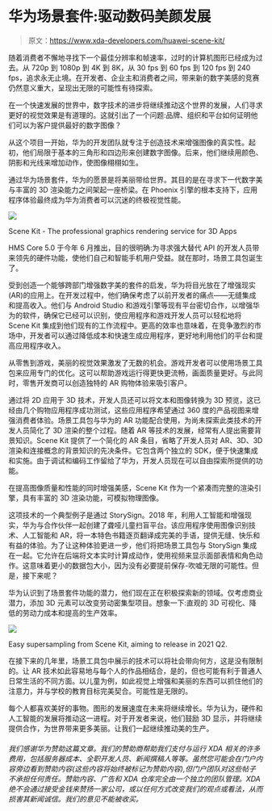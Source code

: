 # 华为场景套件:驱动数码美颜发展

> 原文：<https://www.xda-developers.com/huawei-scene-kit/>

随着消费者不懈地寻找下一个最佳分辨率和帧速率，过时的计算机图形已经成为过去。从 720p 到 1080p 到 4K 到 8K，从 30 fps 到 60 fps 到 120 fps 到 240 fps，追求永无止境。在开发者、企业主和消费者之间，带来新的数字美感的竞赛仍然意义重大，呈现出无限的可能性有待探索。

在一个快速发展的世界中，数字技术的进步将继续推动这个世界的发展，人们寻求更好的视觉效果是有道理的。这就引出了一个问题:品牌、组织和平台如何证明他们可以为客户提供最好的数字图像？

从这个项目一开始，华为的开发团队就专注于创造技术来增强图像的真实性。起初，他们局限于基本的三角形和四边形来创建数字图像。后来，他们继续用颜色、阴影和光线来增加动作，使图像栩栩如生。

通过华为场景套件，华为的愿景是将美丽带给世界。其目的是在寻求下一代数字美与丰富的 3D 渲染能力之间架起一座桥梁。在 Phoenix 引擎的根本支持下，应用程序体验最终成为华为消费者可以沉迷的终极视觉性能。

 <picture>![](img/2f6324c14aedafb21ef6a7837b3b338a.png)</picture> 

Scene Kit - The professional graphics rendering service for 3D Apps

HMS Core 5.0 于今年 6 月推出，目的很明确:为寻求强大替代 API 的开发人员带来领先的硬件功能，使他们自己和智能手机用户受益。就在那时，场景工具包诞生了。

受到创造一个能够跨部门增强数字美的套件的启发，华为将目光放在了增强现实(AR)的应用上。在开发过程中，他们确保考虑了以前开发者的痛点——无缝集成和提高收入。他们与 Android Studio 和游戏引擎等现有平台密切合作，以增强华为的软件，确保它已经可以识别，使应用程序和游戏开发人员可以轻松地将 Scene Kit 集成到他们现有的工作流程中。更高的效率也意味着，在竞争激烈的市场中，开发者可以通过降低成本和快速生成应用程序，更好地利用他们的平台和提高应用程序收入。

从零售到游戏，美丽的视觉效果激发了无数的机会。游戏开发者可以使用场景工具包来应用专门的优化。这可以帮助游戏运行得更快更流畅，画面质量更好。与此同时，零售开发商可以创造独特的 AR 购物体验来吸引客户。

通过将 2D 应用于 3D 技术，开发人员还可以将文本和图像转换为 3D 预览，这已经由几个购物应用程序成功测试，这些应用程序希望通过 360 度的产品视图来增强消费者体验。场景工具包与华为的 AR 功能配合使用，为尚未探索此类技术的开发人员简化了 3D 渲染的整个过程。随着 AR 等技术的发展，经常有人提出需要背景知识。Scene Kit 提供了一个简化的 AR 条目，省略了开发人员对 AR、3D、3D 渲染和连接概念的背景知识的先决条件。它包含两个独立的 SDK，便于快速集成和实施。由于调试和编码工作留给了华为，开发人员现在可以自由探索所提供的功能。

在提高图像质量和性能的同时增强美感，Scene Kit 作为一个紧凑而完整的渲染引擎，具有丰富的 3D 渲染功能，可模拟物理图像。

这项技术的一个典型例子是通过 StorySign。2018 年，利用人工智能和增强现实，华为与合作伙伴一起创建了聋哑儿童扫盲平台。该应用程序使用图像识别技术、人工智能和 AR，将一本特色书籍逐页翻译成完美的手语，提供无缝、快乐和有益的体验。为了让这种体验更进一步，他们将把场景工具包与 StorySign 集成在一起。它允许在后端将文本实时计算成动作，使用视频来显示面部表情和角色动作。这意味着更小的数据包大小，因为没有必要提前保存-吹嘘无限的可能性。但是，接下来呢？

华为认识到了场景套件功能的潜力，他们现在正在积极探索新的领域。仅考虑商业潜力，添加 3D 元素可以改变劳动密集型项目。想象一下:直观的 3D 可视化、降低的劳动力成本和提高的生产效率。

 <picture>![](img/2a67b4fb10d69fe6d00089c2ba37e862.png)</picture> 

Easy supersampling from Scene Kit, aiming to release in 2021 Q2.

在接下来的几年里，场景工具包中展示的技术可以将社会带向何方，这是没有限制的。让 AR 技术如此容易地与每个人的作品相结合，是的，但也可能有利于普通人日常生活的不同方面。以儿童为例，如此视觉上增强和美丽的东西可以抓住他们的注意力，并与学校的教育目标完美契合。可能性是无限的。

每个人都喜欢美好的事物。图形的发展速度在未来将继续增长。华为认为，硬件和人工智能的发展将推动这一进程。对于开发者来说，他们鼓励 3D 显示，并将继续提供合作，为世界带来更多美丽。让我们一起继续推动美的生产。

###### 我们感谢华为赞助这篇文章。我们的赞助商帮助我们支付与运行 XDA 相关的许多费用，包括服务器成本、全职开发人员、新闻撰稿人等等。虽然您可能会在门户内容旁边看到赞助内容(这些内容将始终被标记为赞助内容),但门户团队对这些帖子不承担任何责任。赞助内容、广告和 XDA 仓库完全由一个独立的团队管理。XDA 绝不会通过接受金钱来赞扬一家公司，或以任何方式改变我们的观点或看法，从而损害其新闻诚信。我们的意见不能被收买。